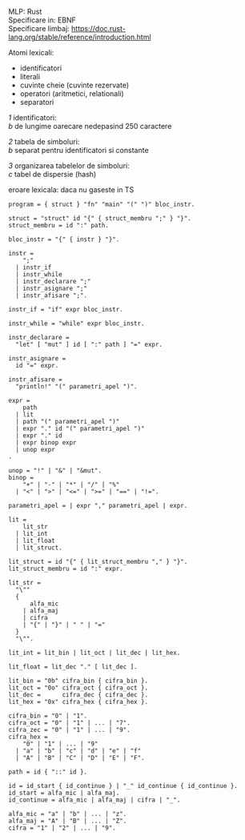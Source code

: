 MLP: Rust \
Specificare in: EBNF \
Specificare limbaj: https://doc.rust-lang.org/stable/reference/introduction.html

Atomi lexicali:

- identificatori
- literali
- cuvinte cheie (cuvinte rezervate)
- operatori (aritmetici, relationali)
- separatori

_1_ identificatori: \
_b_ de lungime oarecare nedepasind 250 caractere

_2_ tabela de simboluri: \
_b_ separat pentru identificatori si constante

_3_ organizarea tabelelor de simboluri: \
_c_ tabel de dispersie (hash)

eroare lexicala: daca nu gaseste in TS

```
program = { struct } "fn" "main" "(" ")" bloc_instr.

struct = "struct" id "{" { struct_membru ";" } "}".
struct_membru = id ":" path.

bloc_instr = "{" { instr } "}".

instr =
    ";"
  | instr_if
  | instr_while
  | instr_declarare ";"
  | instr_asignare ";"
  | instr_afisare ";".

instr_if = "if" expr bloc_instr.

instr_while = "while" expr bloc_instr.

instr_declarare =
  "let" [ "mut" ] id [ ":" path ] "=" expr.

instr_asignare =
  id "=" expr.

instr_afisare =
  "println!" "(" parametri_apel ")".

expr =
    path
  | lit
  | path "(" parametri_apel ")"
  | expr "." id "(" parametri_apel ")"
  | expr "." id
  | expr binop expr
  | unop expr
.

unop = "!" | "&" | "&mut".
binop =
    "+" | "-" | "*" | "/" | "%"
  | "<" | ">" | "<=" | ">=" | "==" | "!=".

parametri_apel = | expr "," parametri_apel | expr.

lit =
    lit_str
  | lit_int
  | lit_float
  | lit_struct.

lit_struct = id "{" { lit_struct_membru "," } "}".
lit_struct_membru = id ":" expr.

lit_str =
  "\""
  {
      alfa_mic
    | alfa_maj
    | cifra
    | "{" | "}" | " " | "="
  }
  "\"".

lit_int = lit_bin | lit_oct | lit_dec | lit_hex.

lit_float = lit_dec "." [ lit_dec ].

lit_bin = "0b" cifra_bin { cifra_bin }.
lit_oct = "0o" cifra_oct { cifra_oct }.
lit_dec =      cifra_dec { cifra_dec }.
lit_hex = "0x" cifra_hex { cifra_hex }.

cifra_bin = "0" | "1".
cifra_oct = "0" | "1" | ... | "7".
cifra_zec = "0" | "1" | ... | "9".
cifra_hex =
    "0" | "1" | ... | "9"
  | "a" | "b" | "c" | "d" | "e" | "f"
  | "A" | "B" | "C" | "D" | "E" | "F".

path = id { "::" id }.

id = id_start { id_continue } | "_" id_continue { id_continue }.
id_start = alfa_mic | alfa_maj.
id_continue = alfa_mic | alfa_maj | cifra | "_".

alfa_mic = "a" | "b" | ... | "z".
alfa_maj = "A" | "B" | ... | "Z".
cifra = "1" | "2" | ... | "9".
```
